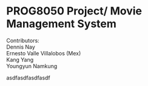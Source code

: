 # PROG8050 Project/ Movie Management System

Contributors:\
Dennis Nay\
Ernesto Valle Villalobos (Mex)\
Kang Yang\
Youngyun Namkung

asdfasdfasdfasdf